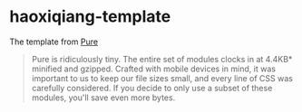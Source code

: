 haoxiqiang-template
===================
The template from [Pure](http://purecss.io/)

>Pure is ridiculously tiny. The entire set of modules clocks in at 4.4KB* minified and gzipped. Crafted with mobile devices in mind, it was important to us to keep our file sizes small, and every line of CSS was carefully considered. If you decide to only use a subset of these modules, you'll save even more bytes.

